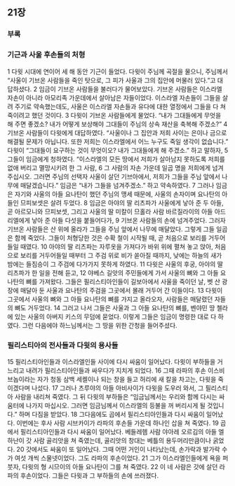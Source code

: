 ## 21장
### 부록
### 기근과 사울 후손들의 처형
1 다윗 시대에 연이어 세 해 동안 기근이 들었다. 다윗이 주님께 곡절을 물으니, 주님께서 “사울이 기브온 사람들을 죽인 탓으로, 그 피가 사울과 그의 집안에 머물러 있다.”고 대답하셨다.
2 임금이 기브온 사람들을 불러다가 물어보았다. 기브온 사람들은 이스라엘 자손이 아니라 아모리족 가운데에서 살아남은 자들이었다. 이스라엘 자손들이 그들을 살려 주기로 약속했는데도, 사울은 이스라엘 자손들과 유다에 대한 열정에서 그들을 다 쳐 죽이려고 했던 것이다.
3 다윗이 기브온 사람들에게 물었다. “내가 그대들에게 무엇을 해 주면 좋겠소? 내가 어떻게 보상해야 그대들이 주님의 상속 재산을 축복해 주겠소?”
4 기브온 사람들이 다윗에게 대답하였다. “사울이나 그 집안과 저희 사이는 은이나 금으로 해결될 문제가 아닙니다. 또한 저희는 이스라엘에서 어느 누구도 죽일 생각이 없습니다.” 다윗이 “그대들이 요구하는 것이 무엇이오? 내가 그대들에게 해 주겠소.” 하고 말하자,
5 그들이 임금에게 청하였다. “이스라엘의 모든 땅에서 저희가 살아남지 못하도록 저희를 없애 버리고 멸망시키려 한 그 사람,
6 그 사람의 자손 가운데 일곱 명을 저희에게 넘겨주십시오. 그러면 주님의 선택자 사울이 살던 기브아에서, 저희가 그들을 주님 앞에서 나무에 매달겠습니다.” 임금은 “내가 그들을 넘겨주겠소.” 하고 약속하였다.
7 그러나 임금은 자기와 사울의 아들 요나탄이 했던 주님의 맹세 때문에, 사울의 손자이며 요나탄의 아들인 므피보셋은 살려 두었다.
8 임금은 아야의 딸 리츠파가 사울에게 낳아 준 두 아들, 곧 아르모니와 므피보셋, 그리고 사울의 딸 미칼이 므홀라 사람 바르질라이의 아들 아드리엘에게 낳아 준 아들 다섯을 붙들어다가,
9 기브온 사람들의 손에 넘겨주었다. 그러자 기브온 사람들은 산 위에 올라가 그들을 주님 앞에서 나무에 매달았다. 그렇게 그들 일곱은 함께 죽었다. 그들이 처형당한 것은 수확 철이 시작될 때, 곧 처음으로 보리를 거두어들일 때였다.
10 아야의 딸 리츠파는 자루옷을 가져다가 바위 위에 펼쳐 놓고 앉아, 처음으로 보리를 거두어들일 때부터 그 주검 위로 비가 쏟아질 때까지, 낮에는 하늘의 새가 밤에는 들짐승이 그 주검에 다가가지 못하게 하였다.
11 다윗은 사울의 후궁, 아야의 딸 리츠파가 한 일을 전해 듣고,
12 야베스 길앗의 주민들에게 가서 사울의 뼈와 그 아들 요나탄의 뼈를 가져왔다. 그들은 필리스티아인들이 길보아에서 사울을 죽이던 날, 벳 산 광장에 매달아 둔 사울과 요나탄의 주검을 그곳에서 몰래 거두어 간 이들이다.
13 다윗이 그곳에서 사울의 뼈와 그 아들 요나탄의 뼈를 가지고 올라오자, 사람들은 매달렸던 자들의 뼈도 거두었다.
14 그러고 나서 그들은 사울과 그 아들 요나탄의 뼈를, 벤야민 땅 첼라에 있는 사울의 아버지 키스의 무덤에 묻었다. 이렇게 그들은 임금이 명령한 대로 다 하였다. 그런 다음에야 하느님께서는 그 땅을 위한 간청을 들어주셨다.
### 필리스티아의 전사들과 다윗의 용사들
15 필리스티아인들과 이스라엘인들 사이에 다시 싸움이 일어났다. 다윗이 부하들을 거느리고 내려가 필리스티아인들과 싸우다가 지치게 되었다.
16 그때 라파의 후손 이스비 브놉이라는 자가 청동 삼백 세켈이나 되는 창을 들고 허리에 새 칼을 차고는, 다윗을 죽이겠다며 나섰다.
17 그러나 츠루야의 아들 아비사이가 다윗을 도우러 와서, 그 필리스티아 사람을 내리쳐 죽였다. 그 뒤 다윗의 부하들은 “임금님께서는 우리와 함께 다시는 싸움터에 나가지 마십시오. 그러면 임금님께서 이스라엘의 등불을 꺼 버리시게 될 것입니다.” 하며 다짐을 받았다.
18 그다음에도 곱에서 필리스티아인들과 다시 싸움이 일어났다. 이번에는 후사 사람 시브카이가 라파의 후손들 가운데 하나인 삽을 쳐 죽였다.
19 곱에서 필리스티아인들과 다시 싸움이 일어났다. 베들레헴 사람 야아레 오르김의 아들 엘하난이 갓 사람 골리앗을 쳐 죽였는데, 골리앗의 창대는 베틀의 용두머리만큼이나 굵었다.
20 갓에서도 싸움이 또 일어났다. 그때 어떤 거인이 나타났는데, 손가락과 발가락 수가 여섯 개씩 스물넷이었다. 그도 라파의 후손이었다.
21 그가 이스라엘인들에게 욕을 퍼붓자, 다윗의 형 시므이의 아들 요나탄이 그를 쳐 죽였다.
22 이 네 사람은 갓에 살던 라파의 후손이었다. 그들은 다윗과 그 부하들의 손에 쓰러졌다.
